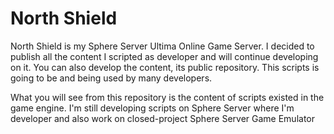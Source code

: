# North Shield
North Shield is my Sphere Server Ultima Online Game Server. I decided to publish all the content I scripted as developer and will continue developing on it. You can also develop the content, its public repository. This scripts is going to be and being used by many developers.

What you will see from this repository is the content of scripts existed in the game engine. 
I'm still developing scripts on Sphere Server where I'm developer and also work on closed-project Sphere Server Game Emulator
